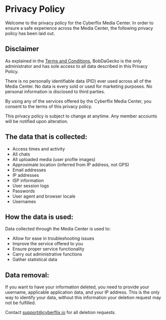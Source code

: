 # Privacy Policy
Welcome to the privacy policy for the Cyberflix Media Center. In order to ensure a safe experience across the Media Center, the following privacy policy has been laid out.

## Disclaimer
As explained in the [Terms and Conditions](https://docs.cyberflix.io/about/terms-and-conditions), BobDaGecko is the only administrator and has sole access to all data described in this Privacy Policy.

There is no personally identifiable data (PID) ever used across all of the Media Center. No data is every sold or used for marketing purposes. No personal information is disclosed to third parties.

By using any of the services offered by the Cyberflix Media Center, you consent to the terms of this privacy policy.

This privacy policy is subject to change at anytime. Any member accounts will be notified upon alteration.

## The data that is collected:
 - Access times and activity
 - All chats
 - All uploaded media (user profile images)
 - Approximate location (inferred from IP address, not GPS)
 - Email addresses
 - IP addresses
 - ISP information
 - User session logs
 - Passwords
 - User agent and browser locale
 - Usernames

## How the data is used:
Data collected through the Media Center is used to:

 - Allow for ease in troubleshooting issues
 - Improve the service offered to you 
 - Ensure proper service functionality
 - Carry out administrative functions
 - Gather statistical data

## Data removal:
If you want to have your information deleted, you need to provide your username, applicable application data, and your IP address. This is the only way to identify your data, without this information your deletion request may not be fulfilled.

Contact [support@cyberflix.io](mailto:support@cyberflix.io?subject=Speedtest%20Deletion%20Request) for all deletion requests.
